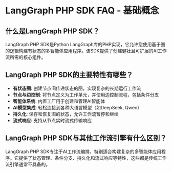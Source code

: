 # LangGraph PHP SDK FAQ - 基础概念

## 什么是LangGraph PHP SDK？
LangGraph PHP SDK是Python LangGraph库的PHP实现，它允许您使用基于图的逻辑构建有状态的多智能体应用程序。该SDK提供了创建健壮且可扩展的AI工作流所需的核心组件。

## LangGraph PHP SDK的主要特性有哪些？
- **有状态图**: 创建节点间传递状态的图，实现复杂的长期运行工作流
- **节点与边控制**: 将节点定义为工作单元，并使用边控制流程，包括条件分支
- **智能体系统**: 内置工厂用于创建和管理AI智能体
- **AI模型集成**: 轻松连接到各种大语言模型（如DeepSeek, Qwen）
- **持久化**: 保存和恢复图的状态，允许工作流暂停和继续
- **流式响应**: 支持从节点实时流式传输响应

## LangGraph PHP SDK与其他工作流引擎有什么区别？
LangGraph PHP SDK专注于AI工作流编排，特别适合构建复杂的多智能体应用程序。它提供了状态管理、条件分支、持久化和流式响应等特性，这些都是传统工作流引擎通常不具备的。